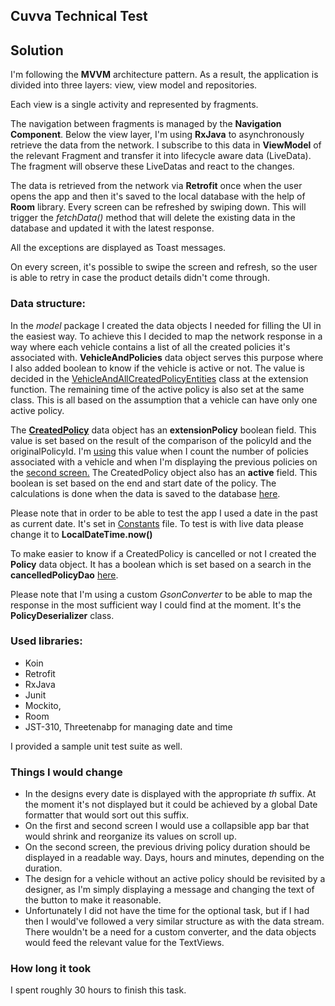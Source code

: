 ## Cuvva Technical Test

## Solution
I'm following the **MVVM** architecture pattern. As a result, the application is divided into three layers: view, view model and repositories.


Each view is a single activity and represented by fragments.


The navigation between fragments is managed by the **Navigation Component**.
Below the view layer, I'm using **RxJava** to asynchronously retrieve the data from the network. I subscribe to this data in **ViewModel** of the relevant Fragment and transfer it into lifecycle aware data (LiveData).
The fragment will observe these LiveDatas and react to the changes.


The data is retrieved from the network via **Retrofit** once when the user opens the app and then it's saved to the local database with the help of **Room** library.
Every screen can be refreshed by swiping down. This will trigger the *fetchData()* method that will delete the existing data in the database and updated it with the latest response.


All the exceptions are displayed as Toast messages.


On every screen, it's possible to swipe the screen and refresh, so the user is able to retry in case the product details didn't come through.


### Data structure:
In the *model* package I created the data objects I needed for filling the UI in the easiest way. 
To achieve this I decided to map the network response in a way where each vehicle contains a list of all the created policies it's associated with.
**VehicleAndPolicies** data object serves this purpose where I also added boolean to know if the vehicle is active or not.
The value is decided in the [VehicleAndAllCreatedPolicyEntities](https://github.com/VargaJohanna/cuvva-test/blob/master/app/src/main/java/com/android/cuvvatest/repositories/vehicle/VehicleAndAllCreatedPolicyEntities.kt) class at the extension function.
The remaining time of the active policy is also set at the same class. This is all based on the assumption that a vehicle can have only one active policy.


The [**CreatedPolicy**](https://github.com/VargaJohanna/cuvva-test/blob/master/app/src/main/java/com/android/cuvvatest/model/CreatedPolicy.kt) data object has an **extensionPolicy** boolean field.
This value is set based on the result of the comparison of the policyId and the originalPolicyId.
I'm [using](https://github.com/VargaJohanna/cuvva-test/blob/master/app/src/main/java/com/android/cuvvatest/ui/home/VehicleAdapter.kt) this value when I count the number of policies associated with a vehicle and when I'm displaying the previous policies on the [second screen.](https://github.com/VargaJohanna/cuvva-test/blob/master/app/src/main/java/com/android/cuvvatest/ui/vehicle/VehicleViewModel.kt)
The CreatedPolicy object also has an **active** field. This boolean is set based on the end and start date of the policy.
The calculations is done when the data is saved to the database [here](https://github.com/VargaJohanna/cuvva-test/blob/master/app/src/main/java/com/android/cuvvatest/repositories/policies/created/CreatedPolicyEntity.kt).


Please note that in order to be able to test the app I used a date in the past as current date. It's set in [Constants](https://github.com/VargaJohanna/cuvva-test/blob/master/app/src/main/java/com/android/cuvvatest/Constants.kt) file.
To test is with live data please change it to **LocalDateTime.now()**


To make easier to know if a CreatedPolicy is cancelled or not I created the **Policy** data object.
It has a boolean which is set based on a search in the **cancelledPolicyDao** [here](https://github.com/VargaJohanna/cuvva-test/blob/master/app/src/main/java/com/android/cuvvatest/repositories/policies/PolicyRepositoryImpl.kt).


Please note that I'm using a custom *GsonConverter* to be able to map the response in the most sufficient way I could find at the moment. It's the **PolicyDeserializer** class.


### Used libraries:
* Koin
* Retrofit
* RxJava
* Junit
* Mockito,
* Room
* JST-310, Threetenabp for managing date and time


I provided a sample unit test suite as well.

### Things I would change
* In the designs every date is displayed with the appropriate *th* suffix. At the moment it's not displayed but it could be achieved by
a global Date formatter that would sort out this suffix.
* On the first and second screen I would use a collapsible app bar that would shrink and reorganize its values on scroll up.
* On the second screen, the previous driving policy duration should be displayed in a readable way. Days, hours and minutes, depending on the duration.
* The design for a vehicle without an active policy should be revisited by a designer, as I'm simply displaying a message and changing the text of the button to make it reasonable.
* Unfortunately I did not have the time for the optional task, but if I had then I would've followed a very similar structure as with the data stream. There wouldn't be a need for a custom converter, and the data objects would feed the relevant value for the TextViews.

### How long it took
I spent roughly 30 hours to finish this task.
